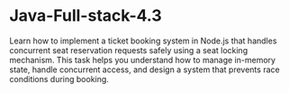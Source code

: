# Java-Full-stack-4.3
Learn how to implement a ticket booking system in Node.js that handles concurrent seat reservation requests safely using a seat locking mechanism. This task helps you understand how to manage in-memory state, handle concurrent access, and design a system that prevents race conditions during booking.
